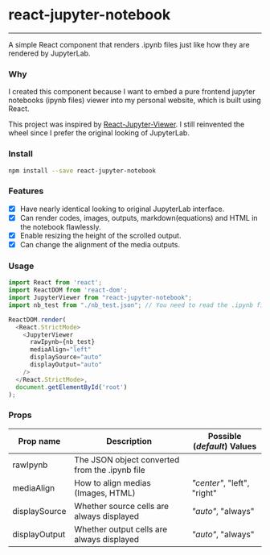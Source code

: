 # react-jupyter-notebook

---
A simple React component that renders .ipynb files just like how they are rendered by JupyterLab.


### Why
I created this component because I want to embed a pure frontend jupyter notebooks (ipynb files) viewer into my personal
website, which is built using React. 

This project was inspired by [React-Jupyter-Viewer](https://github.com/ShivBhosale/React-Jupyter-Viewer). I still 
reinvented the wheel since I prefer the original looking of JupyterLab.

### Install
```bash
npm install --save react-jupyter-notebook
```

### Features
* [X] Have nearly identical looking to original JupyterLab interface.
* [X] Can render codes, images, outputs, markdown(equations) and HTML in the notebook flawlessly.
* [X] Enable resizing the height of the scrolled output. 
* [X] Can change the alignment of the media outputs.

### Usage
```javascript
import React from 'react';
import ReactDOM from 'react-dom';
import JupyterViewer from "react-jupyter-notebook";
import nb_test from "./nb_test.json"; // You need to read the .ipynb file into a JSON Object.

ReactDOM.render(
  <React.StrictMode>
    <JupyterViewer
      rawIpynb={nb_test}
      mediaAlign="left"
      displaySource="auto"
      displayOutput="auto"
    />
  </React.StrictMode>,
  document.getElementById('root')
);
```

### Props
Prop name | Description | Possible (*default*) Values
--- | --- | --- 
rawIpynb | The JSON object converted from the .ipynb file | 
mediaAlign | How to align medias (Images, HTML) | *"center"*, "left", "right"
displaySource | Whether source cells are always displayed | *"auto"*, "always"
displayOutput | Whether output cells are always displayed | *"auto"*, "always"
